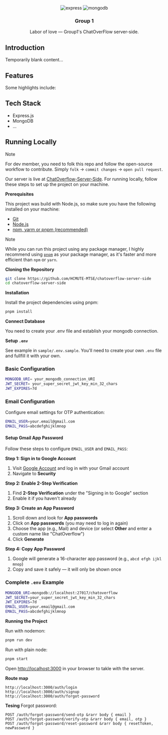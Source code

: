 <div align="center">

  <div>
    <!-- <img src="https://img.shields.io/badge/-React-black?style=for-the-badge&logo=react&logoColor=white&color=61DAFB" alt="react" />     -->
    <img src="https://img.shields.io/badge/-Express-black?style=for-the-badge&logo=express&logoColor=white" alt="express" />
<img src="https://img.shields.io/badge/-MongoDB-black?style=for-the-badge&logo=mongodb&logoColor=white&color=47A248" alt="mongodb" />
<!-- <img src="https://img.shields.io/badge/-TailwindCSS-black?style=for-the-badge&logo=tailwindcss&logoColor=white&color=06B6D4" alt="tailwind css" /> -->

  </div>

  <h3 align="center">Group 1</h3>

   <div align="center">
    <p>
        Labor of love — Group1's ChatOverFlow server-side.
    </p>
    </div>
</div>

## Introduction

Temporarily blank content...

## Features

Some highlights include:

<!-- -  MDX-powered posts — write articles that seamlessly blend Markdown and React components.
-  Custom interactive elements — from visual demos to playful UI experiments.
-  React ecosystem — built with React, Next.js, and styled with a clean, reusable design. -->

## Tech Stack

-  Express.js
-  MongoDB
-  ...

## Running Locally

> [!NOTE]
> For dev member, you need to folk this repo and follow the open-source workflow to contribute.
> Simply `folk` &rarr; `commit changes` &rarr; `open pull request`.

Our server is live at [ChatOverflow-Server-Side](https://nvhoaidt.vercel.app/). For running locally, follow these steps to set up the project on your machine.

**Prerequisites**

This project was build with Node.js, so make sure you have the following installed on your machine:

-  [Git](https://git-scm.com/)
-  [Node.js](https://nodejs.org/en)
-  [npm, yarm or pnpm (recommended)](https://www.npmjs.com/)

> [!NOTE]
> While you can run this project using any package manager, I highly recommend using [`pnpm`](https://pnpm.io/) as your package manager, as it's faster and more efficient than `npm` or `yarn`.

**Cloning the Repository**

```bash
git clone https://github.com/HCMUTE-MTSE/chatoverflow-server-side
cd chatoverflow-server-side
```

**Installation**

Install the project dependencies using pnpm:

```bash
pnpm install
```

**Connect Database**

You need to create your .env file and establish your mongodb connection.

**Setup `.env`**

See example in `sample/.env.sample`. You'll need to create your own `.env` file and fullfill it with your own.

### Basic Configuration
```bash
MONGODB_URI= your_mongodb_connection_URI
JWT_SECRET= your_super_secret_jwt_key_min_32_chars
JWT_EXPIRES=7d
```

### **Email Configuration**
Configure email settings for OTP authentication:

```bash
EMAIL_USER=your.email@gmail.com
EMAIL_PASS=abcdefghijklmnop
```

#### **Setup Gmail App Password**

Follow these steps to configure `EMAIL_USER` and `EMAIL_PASS`:

**Step 1: Sign in to Google Account**
1. Visit [Google Account](https://myaccount.google.com) and log in with your Gmail account
2. Navigate to **Security**

**Step 2: Enable 2-Step Verification**
1. Find **2-Step Verification** under the "Signing in to Google" section
2. Enable it if you haven't already

**Step 3: Create an App Password**
1. Scroll down and look for **App passwords**
2. Click on **App passwords** (you may need to log in again)
3. Choose the app (e.g., Mail) and device (or select **Other** and enter a custom name like "ChatOverflow")
4. Click **Generate**

**Step 4: Copy App Password**
1. Google will generate a 16-character app password (e.g., `abcd efgh ijkl mnop`)
2. Copy and save it safely — it will only be shown once
 
### **Complete `.env` Example**
```bash
MONGODB_URI=mongodb://localhost:27017/chatoverflow
JWT_SECRET=your_super_secret_jwt_key_min_32_chars
JWT_EXPIRES=7d
EMAIL_USER=your.email@gmail.com
EMAIL_PASS=abcdefghijklmnop
```


**Running the Project**

Run with nodemon:

```bash
pnpm run dev
```

Run with plain node:

```bash
pnpm start
```

Open [http://localhost:3000](http://localhost:3000) in your browser to takle with the server.

**Route map**

```
http://localhost:3000/auth/login
http://localhost:3000/auth/signup
http://localhost:3000/auth/forgot-password
```

**Tesing**
Forgot password:

```
POST /auth/forgot-password/send-otp &rarr body { email }
POST /auth/forgot-password/verify-otp &rarr body { email, otp }
POST /auth/forgot-password/reset-password &rarr body { resetToken, newPassword }
```

